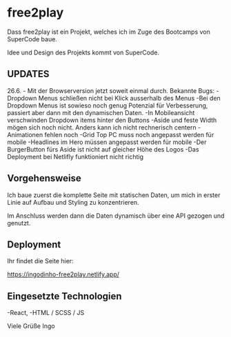 # free2play

Dass free2play ist ein Projekt, welches ich im Zuge des Bootcamps von SuperCode baue.

Idee und Design des Projekts kommt von SuperCode.

## UPDATES

26.6. - Mit der Browserversion jetzt soweit einmal durch.
        Bekannte Bugs:  -Dropdown Menus schließen nicht bei Klick ausserhalb des Menus
                        -Bei den Dropdown Menus ist sowieso noch genug Potenzial für Verbesserung, passiert aber dann mit den dynamischen Daten.
                        -In Mobileansicht verschwinden Dropdown items hinter den Buttons
                        -Aside und feste Width mögen sich noch nicht. Anders kann ich nicht rechnerisch centern
                        -Animationen fehlen noch
                        -Grid Top PC muss noch angepasst werden für mobile
                        -Headlines im Hero müssen angepasst werden für mobile
                        -Der BurgerButton fürs Aside ist nicht auf gleicher Höhe des Logos
                        -Das Deployment bei Netlifly funktioniert nicht richtig
                        

## Vorgehensweise

Ich baue zuerst die komplette Seite mit statischen Daten, um mich in erster Linie auf Aufbau und Styling zu konzentrieren.

Im Anschluss werden dann die Daten dynamisch über eine API gezogen und genutzt.

## Deployment

Ihr findet die Seite hier:

https://ingodinho-free2play.netlify.app/

## Eingesetzte Technologien

-React,
-HTML / SCSS / JS


Viele Grüße
Ingo